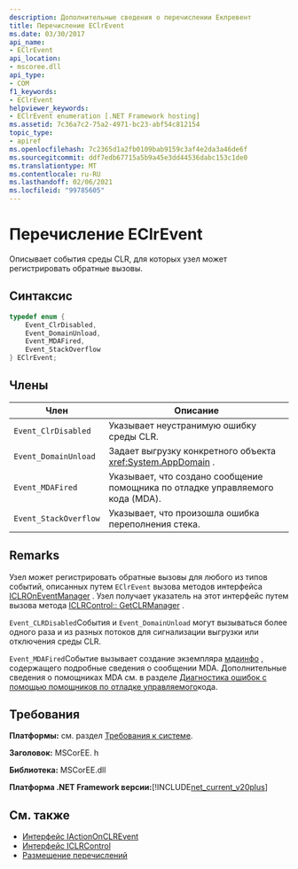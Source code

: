 ```yaml
---
description: Дополнительные сведения о перечислении Еклревент
title: Перечисление EClrEvent
ms.date: 03/30/2017
api_name:
- EClrEvent
api_location:
- mscoree.dll
api_type:
- COM
f1_keywords:
- EClrEvent
helpviewer_keywords:
- EClrEvent enumeration [.NET Framework hosting]
ms.assetid: 7c36a7c2-75a2-4971-bc23-abf54c812154
topic_type:
- apiref
ms.openlocfilehash: 7c2365d1a2fb0109bab9159c3af4e2da3a46de6f
ms.sourcegitcommit: ddf7edb67715a5b9a45e3dd44536dabc153c1de0
ms.translationtype: MT
ms.contentlocale: ru-RU
ms.lasthandoff: 02/06/2021
ms.locfileid: "99785605"
---
```

# <a name="eclrevent-enumeration"></a>Перечисление EClrEvent

Описывает события среды CLR, для которых узел может регистрировать обратные вызовы.  
  
## <a name="syntax"></a>Синтаксис  
  
```cpp  
typedef enum {  
    Event_ClrDisabled,  
    Event_DomainUnload,  
    Event_MDAFired,  
    Event_StackOverflow  
} EClrEvent;  
```  
  
## <a name="members"></a>Члены  
  
|Член|Описание|  
|------------|-----------------|  
|`Event_ClrDisabled`|Указывает неустранимую ошибку среды CLR.|  
|`Event_DomainUnload`|Задает выгрузку конкретного объекта <xref:System.AppDomain> .|  
|`Event_MDAFired`|Указывает, что создано сообщение помощника по отладке управляемого кода (MDA).|  
|`Event_StackOverflow`|Указывает, что произошла ошибка переполнения стека.|  
  
## <a name="remarks"></a>Remarks  

 Узел может регистрировать обратные вызовы для любого из типов событий, описанных путем `EClrEvent` вызова методов интерфейса [ICLROnEventManager](iclroneventmanager-interface.md) . Узел получает указатель на этот интерфейс путем вызова метода [ICLRControl:: GetCLRManager](iclrcontrol-getclrmanager-method.md) .  
  
 `Event_CLRDisabled`События и `Event_DomainUnload` могут вызываться более одного раза и из разных потоков для сигнализации выгрузки или отключения среды CLR.  
  
 `Event_MDAFired`Событие вызывает создание экземпляра [мдаинфо](mdainfo-structure.md) , содержащего подробные сведения о сообщении MDA. Дополнительные сведения о помощниках MDA см. в разделе [Диагностика ошибок с помощью помощников по отладке управляемого](../../debug-trace-profile/diagnosing-errors-with-managed-debugging-assistants.md)кода.  
  
## <a name="requirements"></a>Требования  

 **Платформы:** см. раздел [Требования к системе](../../get-started/system-requirements.md).  
  
 **Заголовок:** MSCorEE. h  
  
 **Библиотека:** MSCorEE.dll  
  
 **Платформа .NET Framework версии:**[!INCLUDE[net_current_v20plus](../../../../includes/net-current-v20plus-md.md)]  
  
## <a name="see-also"></a>См. также

- [Интерфейс IActionOnCLREvent](iactiononclrevent-interface.md)
- [Интерфейс ICLRControl](iclrcontrol-interface.md)
- [Размещение перечислений](hosting-enumerations.md)
